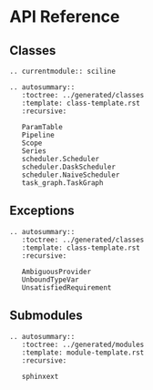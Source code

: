 # API Reference

## Classes

```{eval-rst}
.. currentmodule:: sciline

.. autosummary::
   :toctree: ../generated/classes
   :template: class-template.rst
   :recursive:

   ParamTable
   Pipeline
   Scope
   Series
   scheduler.Scheduler
   scheduler.DaskScheduler
   scheduler.NaiveScheduler
   task_graph.TaskGraph
```

## Exceptions

```{eval-rst}
.. autosummary::
   :toctree: ../generated/classes
   :template: class-template.rst
   :recursive:

   AmbiguousProvider
   UnboundTypeVar
   UnsatisfiedRequirement
```

## Submodules

```{eval-rst}
.. autosummary::
   :toctree: ../generated/modules
   :template: module-template.rst
   :recursive:

   sphinxext
```